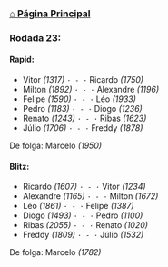 ### [⌂ Página Principal](https://grupo-de-xadrez.github.io/)

### Rodada 23:

#### Rapid:

* Vitor *(1317)* `· - ·` Ricardo *(1750)*  
* Milton *(1892)* `· - ·` Alexandre *(1196)*  
* Felipe *(1590)* `· - ·` Léo *(1933)*  
* Pedro *(1183)* `· - ·` Diogo *(1236)*  
* Renato *(1243)* `· - ·` Ribas *(1623)*  
* Júlio *(1706)* `· - ·` Freddy *(1878)*  

De folga: Marcelo *(1950)*

#### Blitz:

* Ricardo *(1607)* `· - ·` Vitor *(1234)*  
* Alexandre *(1165)* `· - ·` Milton *(1672)*  
* Léo *(1861)* `· - ·` Felipe *(1387)*  
* Diogo *(1493)* `· - ·` Pedro *(1100)*  
* Ribas *(2055)* `· - ·` Renato *(1020)*  
* Freddy *(1809)* `· - ·` Júlio *(1532)*  

De folga: Marcelo *(1782)*

